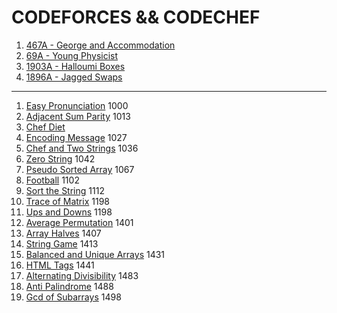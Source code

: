 # CODEFORCES && CODECHEF
1. [467A -  George and Accommodation](https://codeforces.com/problemset/problem/467/A)
2. [69A - Young Physicist](https://codeforces.com/problemset/problem/69/A)
3. [1903A - Halloumi Boxes](https://codeforces.com/problemset/problem/1903/A)
4. [1896A - Jagged Swaps](https://codeforces.com/problemset/problem/1896/A)

------------------------------------------------------------------------------------

1. [Easy Pronunciation](https://github.com/iamabirakash/CODEFORCES/tree/main/Easy%20Pronunciation) 1000
2. [Adjacent Sum Parity](https://github.com/iamabirakash/CODEFORCES/tree/main/Adjacent%20Sum%20Parity) 1013
3. [Chef Diet](https://github.com/iamabirakash/CODEFORCES/tree/main/Chef%20Diet)
4. [Encoding Message](https://github.com/iamabirakash/CODEFORCES/tree/main/Encoding%20Message) 1027
5. [Chef and Two Strings](https://github.com/iamabirakash/CODEFORCES/tree/main/Chef%20and%20Two%20Strings) 1036
6. [Zero String](https://github.com/iamabirakash/CODEFORCES/tree/main/ZERO%20STRING) 1042
7. [Pseudo Sorted Array](https://github.com/iamabirakash/CODEFORCES/tree/main/Pseudo%20Sorted%20Array) 1067
8. [Football](https://github.com/iamabirakash/CODEFORCES/tree/main/Football) 1102
9. [Sort the String](https://github.com/iamabirakash/CODEFORCES/tree/main/Sort%20the%20String) 1112
10. [Trace of Matrix](https://github.com/iamabirakash/CODEFORCES/tree/main/Trace%20of%20Matrix) 1198
11. [Ups and Downs](https://github.com/iamabirakash/CODEFORCES/tree/main/Ups%20and%20Downs) 1198
12. [Average Permutation](https://github.com/iamabirakash/CODEFORCES/tree/main/Average%20Permutation) 1401
13. [Array Halves](https://github.com/iamabirakash/CODEFORCES/tree/main/Array%20Halves) 1407
14. [String Game](https://github.com/iamabirakash/CODEFORCES/tree/main/String%20Game) 1413
15. [Balanced and Unique Arrays](https://github.com/iamabirakash/CODEFORCES/tree/main/Balanced%20and%20Unique%20Arrays) 1431
16. [HTML Tags](https://github.com/iamabirakash/CODEFORCES/tree/main/HTML%20Tags) 1441
17. [Alternating Divisibility](https://github.com/iamabirakash/CODEFORCES/tree/main/Alternating%20Divisibility) 1483
18. [Anti Palindrome](https://github.com/iamabirakash/CODEFORCES/tree/main/Anti%20Palindrome) 1488
19. [Gcd of Subarrays](https://github.com/iamabirakash/CODEFORCES/tree/main/GCD) 1498
